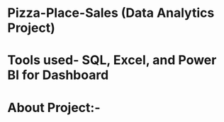 # Pizza-Place-Sales (Data Analytics Project)
# Tools used- SQL, Excel, and Power BI for Dashboard

# About Project:-
